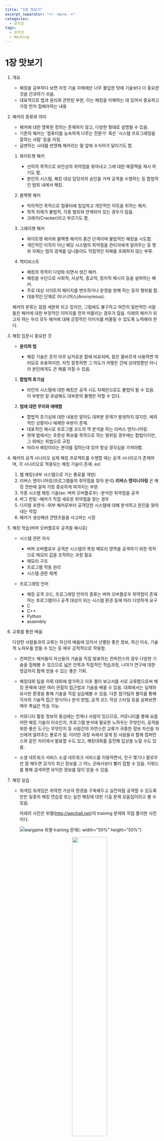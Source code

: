 ```yaml
---
title: "1장 맛보기"
excerpt_separator: "<!--more-->"
categories:
  - 모각코
tags:
  - 모각코
  - Hacking
---
```


# 1장 맛보기

1. 개요

   - 해킹을 공부하다 보면 자칫 기술 자체에만 너무 몰입한 탓에 기술보다 더 중요한 것을 간과하기 쉬움.
   - 대표적으로 법과 윤리와 관련된 부분, 이는 해킹을 이해하는 데 있어서 중요하고 가장 먼저 접해야하는 내용

2. 해커의 종류와 의미

   - 해커에 대한 명확한 정의는 존재하지 않고, 다양한 형태로 설명될 수 있음.
   - 기존의 해커는 '컴퓨터를 능숙하게 다루는 전문가' 혹은 '시스템 프로그래밍을 잘하는 사람' 등을 지칭.
   - 급변하는 시대를 반영해 해커라는 말 앞에 수식어가 달리기도 함.

   1. 화이트햇 해커

      - 선의의 목적으로 보안상의 취약점을 찾아내고 그에 대한 해결책을 제시 하기도 함.
      - 본인의 시스템, 해킹 대상 담당자의 승인을 거쳐 공격을 수행하는 등 합법적인 범위 내에서 해킹.

   2. 블랙햇 해커

      - 악의적인 목적으로 컴퓨터에 침입하고 개인적인 이득을 취하는 해커.
      - 목적 자체가 불법적, 각종 범죄와 연계되어 있는 경우가 많음.
      - 크래커(Cracker)라고 부르기도 함.

   3. 그레이햇 해커

      - 화이트햇 해커와 블랙햇 해커의 중간 단계이며 불법적인 해킹을 시도함.
      - 개인적인 이득이 아닌 해당 시스템의 취약점을 관리자에게 알려주는 등 행위 자체는 법의 경계를 넘나들어도 직접적인 피해를 초래하지 않는 부류.

   4. 핵티비스트
      - 해킹의 목적이 다양화 되면서 생긴 해커.
      - 해킹을 수단으로 사회적, 사상적, 종교적, 정치적 메시지 등을 설파하는 해커.
      - 주로 대상 사이트의 페이지를 변조하거나 운영을 방해 하는 등의 행위를 함.
      - 대표적인 단체로 어나니머스(Anonymous).

   해커의 분류는 점점 세분화 되고 있지만, 그럼에도 불구하고 여전히 일반적인 사람들은 해커에 대한 부정적인 이미지를 먼저 떠올리는 경우가 많음.
   미래의 해커가 되고자 하는 우리 모두 해커에 대해 긍정적인 이미지를 떠올릴 수 있도록 노력해야 한다.

3. 해킹 입문시 중요한 것

   - **윤리와 법**

     - 해킹 기술은 흔히 아주 날카로운 칼에 비유되며, 칼은 올바르게 사용하면 여러모로 유용하지만, 자칫 잘못하면 그 의도가 어떻든 간에 상대방뿐만 아니라 본인에게도 큰 해를 끼칠 수 있음.

   1. **합법적 호기심**

      - 타인의 시스템에 대한 해킹은 공격 시도 자체만으로도 불법이 될 수 있음. 이 부분만 잘 유념해도 대부분의 불행은 피할 수 있다.

   2. **법에 대한 무지와 애매함**

      - 합법적 호기심에 대한 내용만 알아도 대부분 문제가 발생하지 않지만, 예외적인 상황이나 애매한 부분이 존재.
      - 대표적인 예시로 프로그램 코드의 역 분석을 하는 리버스 엔지니어링.
      - 현재 법에서는 호환성 확보를 목적으로 하는 행위일 경우에는 합법이지만, 그 외에는 위법으로 규정.
      - 따라서 해킹이라는 분야를 접하는데 있어 항상 경각심을 가져야함.

4. 해커의 공격 시나리오
   실제 해킹 프로젝트를 수행할 때는 공격 시나리오가 존재하며, 각 시나리오로 적용되는 해킹 기술이 존재.
   ex)

   1. 웹 해킹(내부 시스템으로 가는 통로를 개방)
   2. 리버스 엔지니어링(프로그램들의 취약점을 찾아 분석) **리버스 엔지니어링** 은 해킹 전반에 걸쳐 가장 중요하게 여겨지는 부분.
   3. 각종 시스템 해킹 기술(ex: 버퍼 오버플로우) -분석한 취약점을 공격
   4. 버그 헌팅 -해커가 직접 새로운 취약점을 찾는 경우
   5. 디지털 포렌식 -외부 해커로부터 공격당한 시스템에 대해 분석하고 원인을 찾아내는 작업
   6. 해커가 생상해낸 콘텐츠들을 사고파는 시장

5. 해킹 학습(버퍼 오버플로우 공격을 예시로)

   - 시스템 관련 지식

     - 버퍼 오버플로우 공격은 시스템의 특정 메모리 영역을 공격하기 위한 목적으로 메모리 값을 조작하는 과정 필요

     * 메모리 구조
     * 프로그램 작동 원리
     * 시스템 권한 체계

   - 프로그래밍 언어

     - 해킹 공격 코드, 프로그래밍 언어의 종류는 버퍼 오버플로우 취약점이 존재하는 프로그램이나 공격 대상이 되는 시스템 환경 등에 따라 다양하게 요구

     * C
     * C++
     * Python
     * assembly

6. 교류를 통한 배움

   다양한 사람들과의 교류는 자신의 배움에 있어서 선별된 좋은 정보, 최신 이슈, 기술적 노하우를 얻들 수 있는 등 매우 긍적적으로 작용함.

   - 컨퍼런스
     해커들이 자신들의 기술을 직접 발표하는 컨퍼런스의 경우 다양한 기술을 접해볼 수 있으므로 넓은 안목과 직접적인 학습과정, 나아가 연구에 대한 영감까지 함께 얻을 수 있는 좋은 기회.

   - 해킹대회
     팀을 이뤄 대회에 참가하고 이후 풀이 보고서를 서로 교류함으로써 해킹 문제에 대한 여러 관점의 접근법과 기술을 배울 수 있음.
     대회에서는 실제와 유사한 환경을 통해 기술을 직접 실습해볼 수 있음.
     다른 참가팀의 풀이를 통해 각자의 기술적 접근 방식이나 분석 방법, 공격 코드 작성 스타일 등을 살펴보면 매우 폭넓은 학습 가능.

   - 커뮤니티 활동
     정보의 중심에는 언제나 사람이 있으므로, 커뮤니티를 통해 요즘 어떤 해킹 기술이 이슈인지, 프로그램 분석에 필요한 노하우는 무엇인지, 공격을 위한 좋은 도구는 무엇인지 등 사람간의 자연스런 교류가 귀중한 정보 자산을 자신에게 알려주는 통로가 됨.
     이러한 과정 속에서 알게 된 사람들과 함께 컴퍼런스와 같은 자리에서 발표할 수도 있고, 해킹대회를 출전해 입상을 노릴 수도 있음.

   - 소셜 네트워크 서비스
     소셜 네트워크 서비스를 이용하면서, 친구 맺기나 팔로우만 잘 해두면 갖가지 최신 정보를 그 어느 곳에서보다 빨리 접할 수 있음.
     키워드를 통해 검색하면 유익한 정보를 많이 얻을 수 있음.

7. 해킹 실습

   - 워게임
     워게임은 취약한 가상의 환경을 구축해두고 실전처럼 공격할 수 있도록 만든 일종의 해킹 연습장 또는 실전 해킹에 대한 기출 문제 모음집이라고 볼 수 있음.

     아래의 사진은 위챌(http://wechall.net)의 training 문제와 직접 풀이한 사진이다.

     ![wargame 위첼 training 문제](https://user-images.githubusercontent.com/66258691/124764215-ad7dd180-df6f-11eb-9b63-11f52eb7d5ef.png){: width="50%" height="50%"}<center><img src="/imges/wargame 위첼 training 문제.png" width="50%" height="50%"></center>

     ![result](https://user-images.githubusercontent.com/66258691/124764991-81af1b80-df70-11eb-801e-8acc8850da42.png){: width="50%" height="50%"}<center><img src="/imges/reuslt.png" width="50%" height="50%"></center>

   - 해킹 대회

     해킹 대회를 통해 자신의 실력을 직간접적으로 평가해 볼 수 있음.

     정해진 시간 내에 공격에 성공해야 하는 환경에 놓이게 되면 모르는 부분을 찾아 공부하면서 단기간에 상당한 학습 효과를 얻을 수 있음.

   - 가상 환경
     가상의 취약한 환경을 구축하고 해킹하며 웹, 리눅스, 윈도우, 네트워크 등 원하는 조건에 따라 구성해서 실습을 할 수 있음.

     직접 구축하는 것이 번거롭게 느껴질 수 있지만, 시간 및 학습에 있어서 훨씬 효율적임.

     본인이 사용하는 시스템에서 취약한 환경을 구성하고 해킹 기술을 테스트하다 보면 설정의 변경이나 악성코드의 동작 등으로 인해 자칫 시스템이 망가질 수 있으므로, 가상 머신 프로그램을 통해 취약한 환경을 구축하고 공격하는 것임.
